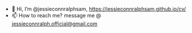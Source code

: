 - 👋 Hi, I’m @jessieconnralphsam, https://jessieconnralphsam.github.io/cv/
- 📫 How to reach me? message me @ jessieconnralph.official@gmail.com


